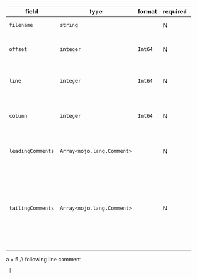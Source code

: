 | field | type | format | required | default | description |
|---|---|---|---|---|---|
| `filename` | `string` |  | N |  | filename, if any |
| `offset` | `integer` | `Int64` | N |  | offset, starting at 0 (byte count) |
| `line` | `integer` | `Int64` | N |  | line number, starting at 1 |
| `column` | `integer` | `Int64` | N |  | column number, starting at 1 (byte count) |
| `leadingComments` | `Array<mojo.lang.Comment>` |  | N |  | the comment before the AST node |
| `tailingComments` | `Array<mojo.lang.Comment>` |  | N |  | usually exist in the end position of the AST nodeand only one of the following situations:<br>```mojo
   a = 5 // following line comment 

```
 |
